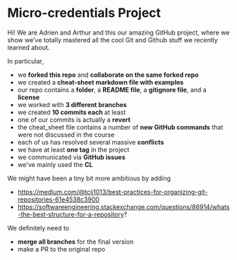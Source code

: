 # Micro-credentials Project

Hi! We are Adrien and Arthur and this our amazing GitHub project, where we show we've totally mastered all the cool Git and Github stuff we recently learned about.

In particular,
- we **forked this repo** and **collaborate on the same forked repo**
- we created a **cheat-sheet markdown file with examples**
- our repo contains a **folder**, a **README file**, a **gitignore file**, and a **license**
- we worked with **3 different branches**
- we created **10 commits each** at least
- one of our commits is actually a **revert**
- the cheat_sheet file contains a number of **new GitHub commands** that were not discussed in the course
- each of us has resolved several massive **conflicts**
- we have at least **one tag** in the project
- we communicated via **GitHub issues**
- we've mainly used the **CL**

We might have been a tiny bit more ambitious by adding
- https://medium.com/@tcij1013/best-practices-for-organizing-git-repositories-61e4538c3900
- https://softwareengineering.stackexchange.com/questions/86914/whats-the-best-structure-for-a-repository? 

We definitely need to
- **merge all branches** for the final version
- make a PR to the original repo

